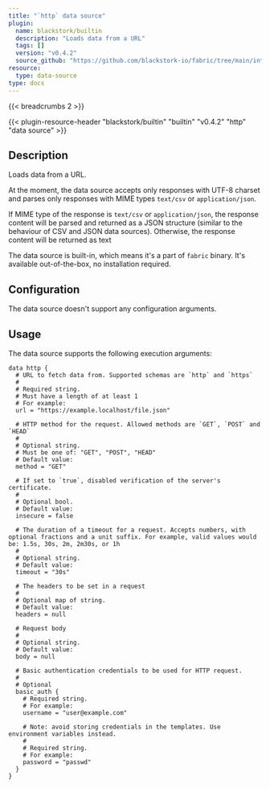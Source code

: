```yaml
---
title: "`http` data source"
plugin:
  name: blackstork/builtin
  description: "Loads data from a URL"
  tags: []
  version: "v0.4.2"
  source_github: "https://github.com/blackstork-io/fabric/tree/main/internal/builtin/"
resource:
  type: data-source
type: docs
---
```


{{< breadcrumbs 2 >}}

{{< plugin-resource-header "blackstork/builtin" "builtin" "v0.4.2" "http" "data source" >}}

## Description
Loads data from a URL.

At the moment, the data source accepts only responses with UTF-8 charset and parses only responses
with MIME types `text/csv` or `application/json`.

If MIME type of the response is `text/csv` or `application/json`, the response
content will be parsed and returned as a JSON structure (similar to the behaviour of CSV and JSON data
sources). Otherwise, the response content will be returned as text

The data source is built-in, which means it's a part of `fabric` binary. It's available out-of-the-box, no installation required.

## Configuration

The data source doesn't support any configuration arguments.

## Usage

The data source supports the following execution arguments:

```hcl
data http {
  # URL to fetch data from. Supported schemas are `http` and `https`
  #
  # Required string.
  # Must have a length of at least 1
  # For example:
  url = "https://example.localhost/file.json"

  # HTTP method for the request. Allowed methods are `GET`, `POST` and `HEAD`
  #
  # Optional string.
  # Must be one of: "GET", "POST", "HEAD"
  # Default value:
  method = "GET"

  # If set to `true`, disabled verification of the server's certificate.
  #
  # Optional bool.
  # Default value:
  insecure = false

  # The duration of a timeout for a request. Accepts numbers, with optional fractions and a unit suffix. For example, valid values would be: 1.5s, 30s, 2m, 2m30s, or 1h
  #
  # Optional string.
  # Default value:
  timeout = "30s"

  # The headers to be set in a request
  #
  # Optional map of string.
  # Default value:
  headers = null

  # Request body
  #
  # Optional string.
  # Default value:
  body = null

  # Basic authentication credentials to be used for HTTP request.
  #
  # Optional
  basic_auth {
    # Required string.
    # For example:
    username = "user@example.com"

    # Note: avoid storing credentials in the templates. Use environment variables instead.
    #
    # Required string.
    # For example:
    password = "passwd"
  }
}
```